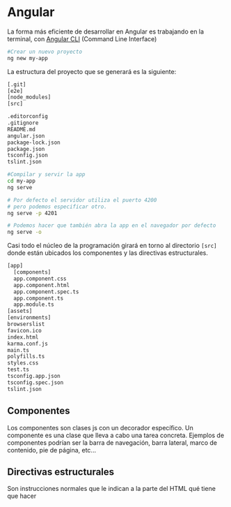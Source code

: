 # Angular
La forma más eficiente de desarrollar en Angular es trabajando en la terminal, con [Angular CLI](https://cli.angular.io/) (Command Line Interface)
```bash
#Crear un nuevo proyecto
ng new my-app
```
La estructura del proyecto que se generará es la siguiente:
```bash
[.git]
[e2e]
[node_modules]
[src]

.editorconfig
.gitignore
README.md
angular.json
package-lock.json
package.json
tsconfig.json
tslint.json
```

```bash
#Compilar y servir la app
cd my-app
ng serve

# Por defecto el servidor utiliza el puerto 4200
# pero podemos especificar otro.
ng serve -p 4201

# Podemos hacer que también abra la app en el navegador por defecto
ng serve -o
```
Casi todo el núcleo de la programación girará en torno al directorio `[src]` donde están ubicados los componentes y las directivas estructurales.
```bash
[app]
  [components]
  app.component.css
  app.component.html
  app.component.spec.ts
  app.component.ts
  app.module.ts
[assets]
[environments]
browserslist
favicon.ico
index.html
karma.conf.js
main.ts
polyfills.ts
styles.css
test.ts
tsconfig.app.json
tsconfig.spec.json
tslint.json
```

## Componentes
Los componentes son clases js con un decorador específico. Un componente es una clase que lleva a cabo una tarea concreta.
Ejemplos de componentes podrían ser la barra de navegación, barra lateral, marco de contenido, pie de página, etc... 

## Directivas estructurales
Son instrucciones normales que le indican a la parte del HTML qué tiene que hacer
